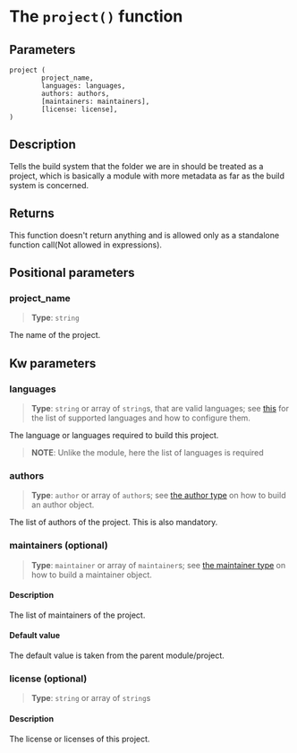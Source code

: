 # The `project()` function

## Parameters
```leafbuild
project (
        project_name,
        languages: languages,
        authors: authors,
        [maintainers: maintainers],
        [license: license],
)
```

## Description
Tells the build system that the folder we are in should be treated
as a project, which is basically a module with more metadata as far
as the build system is concerned.

## Returns
This function doesn't return anything and is allowed only as a
standalone function call(Not allowed in expressions).

## Positional parameters

### project_name
> **Type**: `string`

The name of the project.

## Kw parameters

### languages
> **Type**: `string` or array of `string`s, that are valid languages;
> see [this](../../../supported_languages.md) for the list of supported
> languages and how to configure them.

The language or languages required to build this project.

> **NOTE**: Unlike the module, here the list of languages is required

### authors
> **Type**: `author` or array of `author`s; see
> [the author type](../../special_types/author.md)
> on how to build an author object.

The list of authors of the project. This is also mandatory.

### maintainers (optional)

> **Type**: `maintainer` or array of `maintainer`s; see
> [the maintainer type](../../special_types/maintainer.md)
> on how to build a maintainer object.

#### Description
The list of maintainers of the project.

#### Default value
The default value is taken from the parent module/project.

### license (optional)
> **Type**: `string` or array of `string`s

#### Description
The license or licenses of this project.